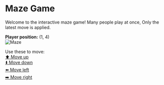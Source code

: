# Maze Game  
Welcome to the interactive maze game! Many people play at once, Only the latest move is applied.

**Player position:** (1, 4)  
![Maze](https://github-maze-game.vercel.app/images/pos_1_4.png?t=1760699217398)

Use these to move:  
[⬆️ Move up](https://github-maze-game.vercel.app/move/1_4_w)  
[⬇️ Move down](https://github-maze-game.vercel.app/move/1_4_s)  
[⬅️ Move left](https://github-maze-game.vercel.app/move/1_4_a)  
[➡️ Move right](https://github-maze-game.vercel.app/move/1_4_d)
